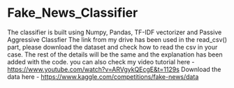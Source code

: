 # Fake_News_Classifier
The classifier is built using Numpy, Pandas, TF-IDF vectorizer and Passive Aggressive Classfier
The link from my drive has been used in the read_csv() part, please download the dataset and check how to read the csv in your case.
The rest of the details will be the same and the explanation has been added with the code.
you can also check my video tutorial here - https://www.youtube.com/watch?v=ARVgykQEcgE&t=1129s
Download the data here - https://www.kaggle.com/competitions/fake-news/data
